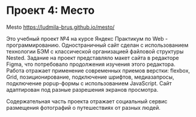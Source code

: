 ﻿# Проект 4: Место
Mesto
https://ludmila-brus.github.io/mesto/

Это учебный проект №4 на курсе Яндекс Практикум по Web - программированию.
Одностраничный сайт сделан с использованием технологии БЭМ с классической организацией файловой структуры Nested.
Задание на проект представляло макет сайта в редакторе Figma, что потребовало продолжения изучения этого редактора.   
Работа отражает применение современных приемов верстки: flexbox, Grid, позиционирование, подключение шрифтов, медиазапросы, подключение popup-формы с использованием JavaScript.
Сайт адаптирован под разные разрешения экранов просмотра. 

Содержательная часть проекта отражает социальный сервис размещения фотографий о путешествиях от разных людей.

